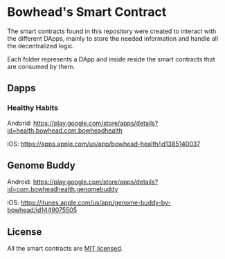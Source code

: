 # Bowhead's Smart Contract

The smart contracts found in this repository were created to interact with the different DApps, mainly to store the needed information and handle all the decentralized logic.

Each folder represents a DApp and inside reside the smart contracts that are consumed by them.

## Dapps

### Healthy Habits

Andorid: https://play.google.com/store/apps/details?id=health.bowhead.com.bowheadhealth

iOS: https://apps.apple.com/us/app/bowhead-health/id1385140037

## Genome Buddy

Android: https://play.google.com/store/apps/details?id=com.bowheadhealth.genomebuddy

iOS: https://itunes.apple.com/us/app/genome-buddy-by-bowhead/id1449075505

## License
All the smart contracts are [MIT licensed](./LICENSE).
